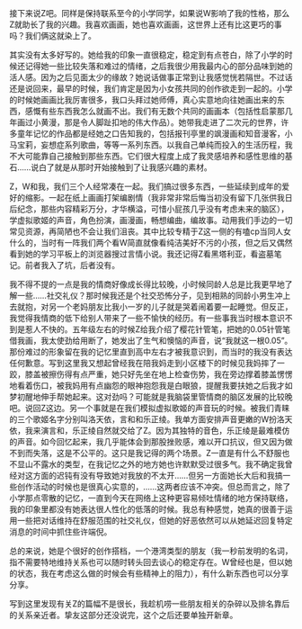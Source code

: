 接下来说Z吧。同样是保持联系至今的小学同学，如果说W影响了我的性格，那么Z就助长了我的兴趣。我喜欢画画，她也喜欢画画，这世界上还有比这更巧的事吗？我们俩这就染上了。

其实没有太多好写的。她给我的印象一直很稳定，稳定到有点苍白，除了小学的时候还记得她一些比较失落和难过的情绪，之后我很少用我最内心的部分品味到她的活人感。因为之后见面太少的缘故？她说话做事正常到让我感觉恍若隔世。不过话还是说回来，最早的时候，我们肯定是因为小女孩共同的创作欲走到一起的。小学的时候她画画比我厉害很多，我口头拜过她师傅，真心实意地向往她画出来的东西，感慨有些东西我怎么就画不出。我们有无数个共同的画画本（包括性启蒙那几年画过小黄漫，那是令人脚趾扣地的伟大作品）。她带我走进了二次元的世界，许多童年记忆的作品都是经她之口告知我的，包括报刊亭里的飒漫画和知音漫客，小马宝莉，妄想症系列歌曲，等等一系列东西。以我自己单纯而投入的生活历程，我不大可能靠自己接触到那些东西。它们很大程度上成了我灵感培养和感性思维的基石……说白了就是从那时开始接触到了让我感兴趣的素材。

Z，W和我，我们三个人经常凑在一起。我们搞过很多东西，一些延续到成年的爱好的缩影。一起在纸上画画打架编剧情（我非常非常后悔当初没有留下几张供我日后纪念，那些内容精彩万分，才华横溢，可惜小屁孩几乎没有考虑未来的脑区），学虚拟歌姬的声音，角色扮演，画漫画，畅想编曲，编故事。动用我们手边的一切常见资源，再简陋也不会让我们沮丧。其中比较专精于Z这一侧的有嗑cp当同人女什么的，当时有一阵我们两个看W简直就像看纯洁美好不污的小孩，但之后又偶然看到她的学习平板上的浏览器搜过言情小说。我还记得Z看黑塔利亚，看盗墓笔记。前者我入了坑，后者没有。

我不得不提的一点是我的情商好像成长得比较晚，小时候同龄人总是比我更早地了解一些……社交礼仪？那时候我还是个社交恐怖分子，见到相熟的同龄小男生冲上去就抱，对另一个老妈朋友比我小一岁的儿子就是哭着闹着要一起睡觉。但反正，我觉得我情商的低下给别人带来了一些不愉快的经历。有一些事我当时根本意识不到是惹人不快的。五年级左右的时候Z给我介绍了樱花针管笔，把她的0.05针管笔借我画，我太使劲给用断了，她发出了生气和懊恼的声音，说“我就这一根0.05”。那份难过的形象留在我的记忆里直到高中左右才被我意识到，而当时的我没有表达任何歉意。写到这里我又想起曾经我在陪我妈走到小区楼下的时候见我妈摔了一跤，膝盖被擦伤得有点严重，她只好先坐在地上检查伤势，我在旁边撑着膝盖愣愣地看着伤口，被我妈用有点幽怨的眼神抱怨我是白眼狼，提醒我要扶她之后我才如梦初醒地伸手帮她起来。这对劲吗？可能就是我脑袋里管情商的脑区发展的比较晚吧。说回Z这边。另一个事就是在我们模拟虚拟歌姬的声音玩的时候。被我们青睐的三个歌姬名字分别叫洛天依，言和和乐正绫。我单方面安排声音更嫩的W扮洛天依，我来演言和，乐正绫自然就交给了Z。因为其独特的音色，乐正绫是最难模仿的声音。如今回忆起来，我几乎能体会到那股挫败感，难以开口抗议，但又因为做不到而失落，这是不公平的。这只是我记得的两个场景。Z一直是有什么不舒服也不显山不露水的类型，在我记忆之外的地方她也许默默受过很多气。我不确定我曾经对这方面的迟钝有没有导致她对我放的不太开……但另一方面她长大后和我搞一些创作活动的时候也是很真心实意的，……这两者应该不冲突。但总而言之，除了小学那点零散的记忆，一直到今天在网络上这种更容易倾吐情绪的地方保持联络，我的印象里都没有她表达很人性化的低落的时候。我总有种感觉，她真的很善于运用一些把对话维持在舒服范围的社交礼仪，但她的好恶依然可以从她延迟回复特定消息的时间中抓住些许端倪。

总的来说，她是个很好的创作搭档，一个港湾类型的朋友（我一秒前发明的名词，指不需要特地维持关系也可以随时转头回去谈心的稳定存在。W曾经也是，但以她的状态，我在考虑这么做的时候会有些精神上的阻力），有什么新东西也可以分享分享。

写到这里发现有关Z的篇幅不是很长，我趁机唠一些朋友相关的杂碎以及排名靠后的关系亲近者。挚友这部分还没说完，这个之后还要单独开新章。

